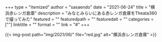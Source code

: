 +++
type = "itemized"
author = "sasaendo"
date = "2021-06-24"
title = "横浜赤レンガ倉庫"
description = "みなとみらいにある赤レンガ倉庫をTheata360で撮ってみた"
featured = ""
featuredpath = ""
featuredalt = ""
categories = [""]
linktitle = ""
format = ""
link = "#"
+++

{{< img-post path="img/2021/06/" file="red.jpg" alt="横浜赤レンガ倉庫" >}}
